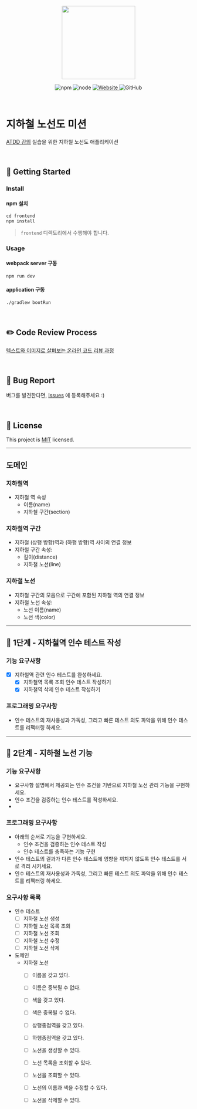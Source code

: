 <p align="center">
    <img width="200px;" src="https://raw.githubusercontent.com/woowacourse/atdd-subway-admin-frontend/master/images/main_logo.png"/>
</p>
<p align="center">
  <img alt="npm" src="https://img.shields.io/badge/npm-6.14.15-blue">
  <img alt="node" src="https://img.shields.io/badge/node-14.18.2-blue">
  <a href="https://edu.nextstep.camp/c/R89PYi5H" alt="nextstep atdd">
    <img alt="Website" src="https://img.shields.io/website?url=https%3A%2F%2Fedu.nextstep.camp%2Fc%2FR89PYi5H">
  </a>
  <img alt="GitHub" src="https://img.shields.io/github/license/next-step/atdd-subway-admin">
</p>

<br>

# 지하철 노선도 미션
[ATDD 강의](https://edu.nextstep.camp/c/R89PYi5H) 실습을 위한 지하철 노선도 애플리케이션

<br>

## 🚀 Getting Started

### Install
#### npm 설치
```
cd frontend
npm install
```
> `frontend` 디렉토리에서 수행해야 합니다.

### Usage
#### webpack server 구동
```
npm run dev
```
#### application 구동
```
./gradlew bootRun
```
<br>

## ✏️ Code Review Process
[텍스트와 이미지로 살펴보는 온라인 코드 리뷰 과정](https://github.com/next-step/nextstep-docs/tree/master/codereview)

<br>

## 🐞 Bug Report

버그를 발견한다면, [Issues](https://github.com/next-step/atdd-subway-admin/issues) 에 등록해주세요 :)

<br>

## 📝 License

This project is [MIT](https://github.com/next-step/atdd-subway-admin/blob/master/LICENSE.md) licensed.

---
## 도메인

### 지하철역
- 지하철 역 속성
  - 이름(name)
  - 지하철 구간(section)

### 지하철역 구간
- 지하철 (상행 방향)역과 (하행 방향)역 사이의 연결 정보
- 지하철 구간 속성:
  - 길이(distance)
  - 지하철 노선(line)
  
### 지하철 노선
- 지하철 구간의 모음으로 구간에 포함된 지하철 역의 연결 정보
- 지하철 노선 속성:
  - 노선 이름(name)
  - 노선 색(color)

---
## 🚀 1단계 - 지하철역 인수 테스트 작성
### 기능 요구사항
-[x] 지하철역 관련 인수 테스트를 완성하세요.
  -[x] 지하철역 목록 조회 인수 테스트 작성하기
  -[x] 지하철역 삭제 인수 테스트 작성하기
### 프로그래밍 요구사항
- 인수 테스트의 재사용성과 가독성, 그리고 빠른 테스트 의도 파악을 위해 인수 테스트를 리팩터링 하세요.
--- 
## 🚀 2단계 - 지하철 노선 기능

### 기능 요구사항
- 요구사항 설명에서 제공되는 인수 조건을 기반으로 지하철 노선 관리 기능을 구현하세요.
- 인수 조건을 검증하는 인수 테스트를 작성하세요.
- 
### 프로그래밍 요구사항
- 아래의 순서로 기능을 구현하세요.
  - 인수 조건을 검증하는 인수 테스트 작성
  - 인수 테스트를 충족하는 기능 구현
- 인수 테스트의 결과가 다른 인수 테스트에 영향을 끼치지 않도록 인수 테스트를 서로 격리 시키세요.
- 인수 테스트의 재사용성과 가독성, 그리고 빠른 테스트 의도 파악을 위해 인수 테스트를 리팩터링 하세요.

### 요구사항 목록
- 인수 테스트
  - [ ] 지하철 노선 생성
  - [ ] 지하철 노선 목록 조회
  - [ ] 지하철 노선 조회
  - [ ] 지하철 노선 수정
  - [ ] 지하철 노선 삭제

- 도메인
  - 지하철 노선
    - [ ] 이름을 갖고 있다.
    - [ ] 이름은 중복될 수 없다.
    - [ ] 색을 갖고 있다.
    - [ ] 색은 중복될 수 없다.
    - [ ] 상행종점역을 갖고 있다.
    - [ ] 하행종점역을 갖고 있다.
    - [ ] 노선을 생성할 수 있다.
    - [ ] 노선 목록을 조회할 수 있다.
    - [ ] 노선을 조회할 수 있다.
    - [ ] 노선의 이름과 색을 수정할 수 있다.
    - [ ] 노선을 삭제할 수 있다.












